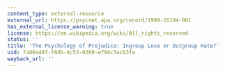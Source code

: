 ```yaml
---
content_type: external-resource
external_url: https://psycnet.apa.org/record/1999-16104-001
has_external_license_warning: true
license: https://en.wikipedia.org/wiki/All_rights_reserved
status: ''
title: 'The Psychology of Prejudice: Ingroup Love or Outgroup Hate?'
uid: 7a80a49f-f8db-4c53-9269-e794c3acb3fa
wayback_url: ''
---
```

